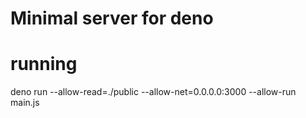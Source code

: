 # Minimal server for deno

# running
deno run --allow-read=./public --allow-net=0.0.0.0:3000 --allow-run main.js